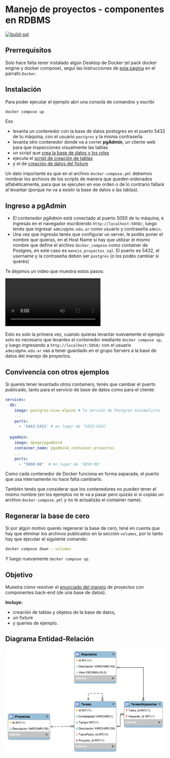 # Manejo de proyectos - componentes en RDBMS

[![build-sql](https://github.com/uqbar-project/eg-manejo-proyectos-sql/actions/workflows/build.yml/badge.svg)](https://github.com/uqbar-project/eg-manejo-proyectos-sql/actions/workflows/build.yml)

## Prerrequisitos

Solo hace falta tener instalado algún Desktop de Docker (el pack docker engine y docker compose), seguí las instrucciones de [esta página](https://phm.uqbar-project.org/material/software) en el párrafo `Docker`.

## Instalación

Para poder ejecutar el ejemplo abrí una consola de comandos y escribí

```bash
docker compose up
```

Eso

- levanta un contenedor con la base de datos postsgres en el puerto 5432 de tu máquina, con el usuario `postgres` y la misma contraseña
- levanta otro contenedor donde va a correr **pgAdmin**, un cliente web para que inspecciones visualmente las tablas
- un script que [crea la base de datos y los roles](init_db.sh)
- ejecuta el [script de creación de tablas](10_ManejoProyectos_DDL_MySQL.sql)
- y el de [creación de datos del fixture](20_ManejoProyectos_Fixture_MySQL.sql)

Un dato importante es que en el archivo `docker-compose.yml` debemos nombrar los archivos de los scripts de manera que queden ordenados alfabéticamente, para que se ejecuten en ese orden o de lo contrario fallará al levantar (porque no va a existir la base de datos o las tablas).

## Ingreso a pgAdmin

- El contenedor pgAdmin está conectado al puerto 5050 de tu máquina, e ingresás en el navegador escribiendo `http://localhost:5050/`, luego tenés que ingresar `admin@phm.edu.ar` como usuario y contraseña `admin`. 
- Una vez que ingresás tenés que configurar un server, le podés poner el nombre que quieras, en el Host Name sí hay que utilizar el mismo nombre que define el archivo `docker_compose` como container de Postgres, en este caso es `manejo_proyectos_sql`. El puerto es 5432, el username y la contraseña deben ser `postgres` (o los podés cambiar si querés)

Te dejamos un video que muestra estos pasos:

![configuración pgAdmin](./images/demo.mkv)

Esto es solo la primera vez, cuando quieras levantar nuevamente el ejemplo solo es necesario que levantes el contenedor mediante `docker compose up`, y luego ingresando a `http://localhost:5050/` con el usuario `admin@phm.edu.ar` vas a tener guardado en el grupo Servers a la base de datos del manejo de proyectos.

## Convivencia con otros ejemplos

Si querés tener levantado otros containers, tenés que cambiar el puerto publicado, tanto para el servicio de base de datos como para el cliente:

```yml
services:
  db:
    image: postgres:xxxx-alpine # la versión de Postgres minimalista
    ...
    ports:
      - '5442:5432' # en lugar de '5432:5432'

  pgadmin:
    image: dpage/pgadmin4
    container_name: pgadmin4_container_proyectos
    ...
    ports:
      - "5060:80"  # en lugar de '5050:80'
```

Como cada contenedor de Docker funciona en forma separada, el puerto que usa internamente no hace falta cambiarlo. 

También tenés que considerar que los contenedores no pueden tener el mismo nombre (en los ejemplos no te va a pasar pero quizás sí si copiás un archivo `docker-compose.yml` y no le actualizás el container name).

## Regenerar la base de cero

Si por algún motivo querés regenerar la base de cero, tené en cuenta que hay que eliminar los archivos publicados en la sección `volumes`, por lo tanto hay que ejecutar el siguiente comando:

```bash
docker compose down --volumes
```

Y luego nuevamente `docker compose up`.

## Objetivo

Muestra cómo resolver el [enunciado del manejo](https://docs.google.com/document/d/1ouK1dvoLmHaesuwOHp4EsHUKVGZSATJwGL94g9roZfE/edit) de proyectos con componentes back-end (de una base de datos). 

**Incluye:** 

* creación de tablas y objetos de la base de datos, 
* un fixture 
* y queries de ejemplo.

## Diagrama Entidad-Relación

![DER](images/DER_manejoProyectos.png)
